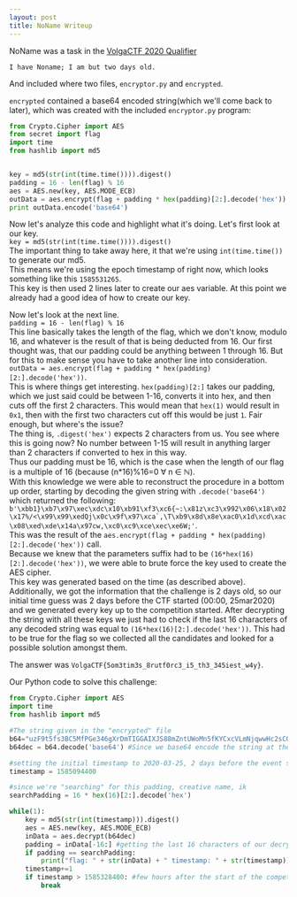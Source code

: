 ```yaml
---
layout: post
title: NoName Writeup
---
```


NoName was a task in the [VolgaCTF 2020 Qualifier](https://ctftime.org/event/933")

```I have Noname; I am but two days old.```

And included where two files, ```encryptor.py``` and ```encrypted```.  


```encrypted``` contained a base64 encoded string(which we'll come back to later), which was created with the included ```encryptor.py``` program:
```python
from Crypto.Cipher import AES
from secret import flag
import time
from hashlib import md5


key = md5(str(int(time.time()))).digest()
padding = 16 - len(flag) % 16
aes = AES.new(key, AES.MODE_ECB)
outData = aes.encrypt(flag + padding * hex(padding)[2:].decode('hex'))
print outData.encode('base64')
```

Now let's analyze this code and highlight what it's doing. Let's first look at our key.  
```key = md5(str(int(time.time()))).digest()```  
The important thing to take away here, it that we're using ```int(time.time())``` to generate our md5.  
This means we're using the epoch timestamp of right now, which looks something like this ```1585531265```.  
This key is then used 2 lines later to create our aes variable. At this point we already had a good idea of how to create our key.

Now let's look at the next line.  
```padding = 16 - len(flag) % 16```  
This line basically takes the length of the flag, which we don't know, modulo 16, and whatever is the result of that is being deducted from 16.
Our first thought was, that our padding could be anything between 1 through 16. But for this to make sense you have to take another line into consideration.  
```outData = aes.encrypt(flag + padding * hex(padding)[2:].decode('hex'))```.  
This is where things get interesting. ```hex(padding)[2:]``` takes our padding, which we just said could be between 1-16, converts it into hex, and then cuts off the first 2 characters.
This would mean that ```hex(1)``` would result in ```0x1```, then with the first two characters cut off this would be just ```1```.
Fair enough, but where's the issue?  
The thing is, ```.digest('hex')``` expects 2 characters from us. You see where this is going now? No number between 1-15 will result in anything larger than 2 characters if converted to hex in this way.  
Thus our padding must be 16, which is the case when the length of our flag is a multiple of 16 (because (n*16)%16=0 &forall; n &isin; &Nopf;).  
With this knowledge we were able to reconstruct the procedure in a bottom up order, starting by decoding the given string with ```.decode('base64')``` which returned the following:      
```b'\xbb1}\xb7\x97\xec\xdc\x10\xb91\xf3\xc6{~:\x81z\xc3\x992\x06\x18\x02\x17%/<\x99\x99\xedQj\x0c\x9f\x97\xca`,\T\xb9\x8d\x8e\xac0\x1d\xcd\xac\x08\xed\xde\x14a\x97cw,\xc0\xc9\xce\xec\xe6W;'```.  
This was the result of the ```aes.encrypt(flag + padding * hex(padding)[2:].decode('hex'))``` call.  
Because we knew that the parameters suffix had to be ```(16*hex(16)[2:].decode('hex'))```, we were able to brute force the key used to create the AES cipher.   
This key was generated based on the time (as described above). Additionally, we got the information that the challenge is 2 days old, so our initial time guess was 2 days before the CTF started (00:00, 25mar2020) and we generated every key up to the competition started. After decrypting the string with all these keys we just had to check if the last 16 characters of any decoded string was equal to ```(16*hex(16)[2:].decode('hex'))```. This had to be true for the flag so we collected all the candidates and looked for a possible solution amongst them.

The answer was ```VolgaCTF{5om3tim3s_8rutf0rc3_i5_th3_345iest_w4y}```.

Our Python code to solve this challenge:
 
```python
from Crypto.Cipher import AES
import time
from hashlib import md5

#The string given in the "encrypted" file
b64="uzF9t5fs3BC5MfPGe346gXrDmTIGGAIXJS88mZntUWoMn5fKYCxcVLmNjqwwHc2sCO3eFGGXY3cswMnO7OZXOw=="
b64dec = b64.decode('base64') #Since we base64 encode the string at the end of encryptor.py

#setting the initial timestamp to 2020-03-25, 2 days before the event started
timestamp = 1585094400

#since we're "searching" for this padding, creative name, ik
searchPadding = 16 * hex(16)[2:].decode('hex')

while(1):
	key = md5(str(int(timestamp))).digest()
	aes = AES.new(key, AES.MODE_ECB)
	inData = aes.decrypt(b64dec)
	padding = inData[-16:] #getting the last 16 characters of our decrypted string
	if padding == searchPadding:
		print("flag: " + str(inData) + " timestamp: " + str(timestamp))
	timestamp+=1
	if timestamp > 1585328400: #few hours after the start of the competition
		break
```
